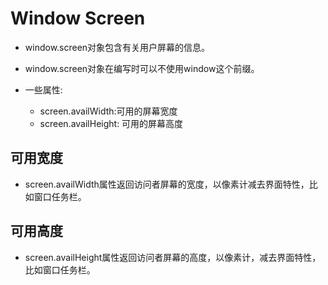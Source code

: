 # Window Screen

- window.screen对象包含有关用户屏幕的信息。

- window.screen对象在编写时可以不使用window这个前缀。
- 一些属性:
  - screen.availWidth:可用的屏幕宽度
  - screen.availHeight: 可用的屏幕高度

## 可用宽度

- screen.availWidth属性返回访问者屏幕的宽度，以像素计减去界面特性，比如窗口任务栏。

## 可用高度

- screen.availHeight属性返回访问者屏幕的高度，以像素计，减去界面特性，比如窗口任务栏。
